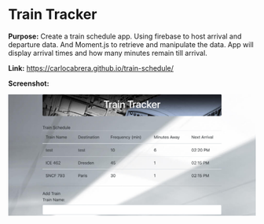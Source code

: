 # Train Tracker

**Purpose:** Create a train schedule app. Using firebase to host arrival and departure data. And Moment.js to retrieve and manipulate the data. App will display arrival times and how many minutes remain till arrival.

**Link:** https://carlocabrera.github.io/train-schedule/

**Screenshot:**

![Screenshot](assets/css/screenshot.png)
